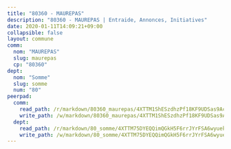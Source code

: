 ```yaml
---
title: "80360 - MAUREPAS"
description: "80360 - MAUREPAS | Entraide, Annonces, Initiatives"
date: 2020-01-11T14:09:21+09:00
collapsible: false
layout: commune
comm:
  nom: "MAUREPAS"
  slug: maurepas
  cp: "80360"
dept:
  nom: "Somme"
  slug: somme
  num: "80"
peerpad:
  comm:
    read_path: /r/markdown/80360_maurepas/4XTTM1ShESzdhzPf18KF9UDSas9Acpzo6rVLtrDgF1B1WaAw5
    write_path: /w/markdown/80360_maurepas/4XTTM1ShESzdhzPf18KF9UDSas9Acpzo6rVLtrDgF1B1WaAw5-K3TgToMbmoBkwfmBXA7EgjWwnb7MRrmedqHJyU1ZXdrW3BMQNsudqRsn7kaMoemVicC4yqcT7hQUEqZvDaYhc1rjk63sH5GZ7Bpcsw4dNNXB5L4JzcbLVCJJCfZ7S3PWFpJMVhV5
  dept:
    read_path: /r/markdown/80_somme/4XTTM75DYEQQimQGkH5F6rrJYrFSA6wyuekdgioEx7v45YjSw
    write_path: /w/markdown/80_somme/4XTTM75DYEQQimQGkH5F6rrJYrFSA6wyuekdgioEx7v45YjSw-K3TgTuB1DbUNHuFo9Fhh6JTUriPx8E5izGkmw9RSNTjUtMFPoZhqqp87szE8th3EytWSHGdhUuQUPjam8aJZh1SdH8pL3ibgUbMdNhU17kjAmSa49LMB2GjXvVwDVurE8mgce3XM
---
```


